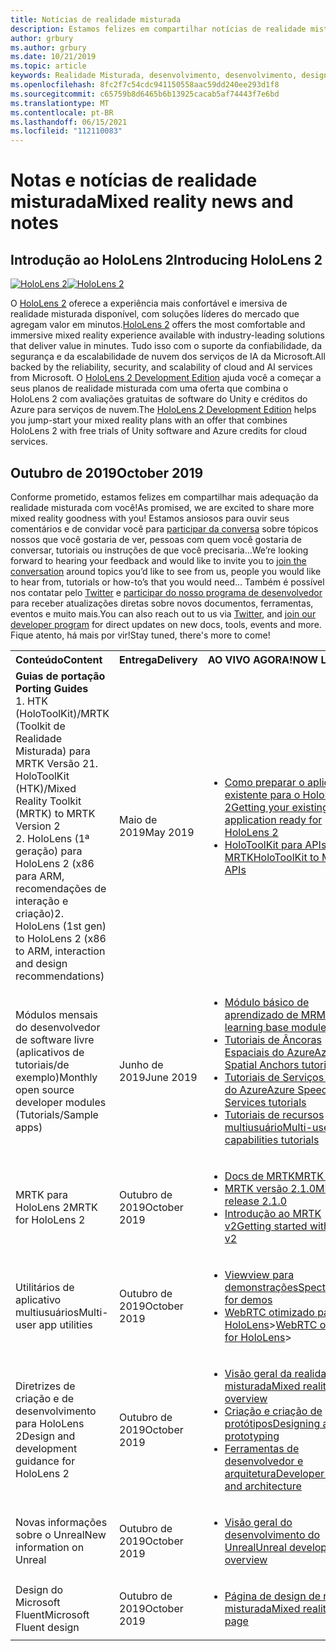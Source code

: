 ```yaml
---
title: Notícias de realidade misturada
description: Estamos felizes em compartilhar notícias de realidade misturada com você! Estamos ansiosos para ouvir seus comentários e gostaria de convidar você para participar da conversa.
author: grbury
ms.author: grbury
ms.date: 10/21/2019
ms.topic: article
keywords: Realidade Misturada, desenvolvimento, desenvolvimento, design, HoloLens, serviços do Azure, notícias, HoloLens 2
ms.openlocfilehash: 8fc2f7c54cdc941150558aac59dd240ee293d1f8
ms.sourcegitcommit: c65759b8d6465b6b13925cacab5af74443f7e6bd
ms.translationtype: MT
ms.contentlocale: pt-BR
ms.lasthandoff: 06/15/2021
ms.locfileid: "112110083"
---
```

# <a name="mixed-reality-news-and-notes"></a><span data-ttu-id="f9e5e-105">Notas e notícias de realidade misturada</span><span class="sxs-lookup"><span data-stu-id="f9e5e-105">Mixed reality news and notes</span></span>

## <a name="introducing-hololens-2"></a><span data-ttu-id="f9e5e-106">Introdução ao HoloLens 2</span><span class="sxs-lookup"><span data-stu-id="f9e5e-106">Introducing HoloLens 2</span></span>

<span data-ttu-id="f9e5e-107">[![HoloLens 2](images/hololens2.jpg)](https://www.microsoft.com/hololens/hardware)</span><span class="sxs-lookup"><span data-stu-id="f9e5e-107">[![HoloLens 2](images/hololens2.jpg)](https://www.microsoft.com/hololens/hardware)</span></span>

<span data-ttu-id="f9e5e-108">O [HoloLens 2](https://www.microsoft.com/hololens/hardware) oferece a experiência mais confortável e imersiva de realidade misturada disponível, com soluções líderes do mercado que agregam valor em minutos.</span><span class="sxs-lookup"><span data-stu-id="f9e5e-108">[HoloLens 2](https://www.microsoft.com/hololens/hardware) offers the most comfortable and immersive mixed reality experience available with industry-leading solutions that deliver value in minutes.</span></span> <span data-ttu-id="f9e5e-109">Tudo isso com o suporte da confiabilidade, da segurança e da escalabilidade de nuvem dos serviços de IA da Microsoft.</span><span class="sxs-lookup"><span data-stu-id="f9e5e-109">All backed by the reliability, security, and scalability of cloud and AI services from Microsoft.</span></span> <span data-ttu-id="f9e5e-110">O [HoloLens 2 Development Edition](https://www.microsoft.com//hololens/developers) ajuda você a começar a seus planos de realidade misturada com uma oferta que combina o HoloLens 2 com avaliações gratuitas de software do Unity e créditos do Azure para serviços de nuvem.</span><span class="sxs-lookup"><span data-stu-id="f9e5e-110">The [HoloLens 2 Development Edition](https://www.microsoft.com//hololens/developers) helps you jump-start your mixed reality plans with an offer that combines HoloLens 2 with free trials of Unity software and Azure credits for cloud services.</span></span>

## <a name="october-2019"></a><span data-ttu-id="f9e5e-111">Outubro de 2019</span><span class="sxs-lookup"><span data-stu-id="f9e5e-111">October 2019</span></span>

<span data-ttu-id="f9e5e-112">Conforme prometido, estamos felizes em compartilhar mais adequação da realidade misturada com você!</span><span class="sxs-lookup"><span data-stu-id="f9e5e-112">As promised, we are excited to share more mixed reality goodness with you!</span></span> <span data-ttu-id="f9e5e-113">Estamos ansiosos para ouvir seus comentários e de convidar você para [participar da conversa](https://holodevelopersslack.azurewebsites.net/) sobre tópicos nossos que você gostaria de ver, pessoas com quem você gostaria de conversar, tutoriais ou instruções de que você precisaria…</span><span class="sxs-lookup"><span data-stu-id="f9e5e-113">We’re looking forward to hearing your feedback and would like to invite you to [join the conversation](https://holodevelopersslack.azurewebsites.net/) around topics you’d like to see from us, people you would like to hear from, tutorials or how-to’s that you would need…</span></span> <span data-ttu-id="f9e5e-114">Também é possível nos contatar pelo [Twitter](https://twitter.com/MxdRealityDev) e [participar do nosso programa de desenvolvedor](https://aka.ms/iwantmr) para receber atualizações diretas sobre novos documentos, ferramentas, eventos e muito mais.</span><span class="sxs-lookup"><span data-stu-id="f9e5e-114">You can also reach out to us via [Twitter](https://twitter.com/MxdRealityDev), and [join our developer program](https://aka.ms/iwantmr) for direct updates on new docs, tools, events and more.</span></span> <span data-ttu-id="f9e5e-115">Fique atento, há mais por vir!</span><span class="sxs-lookup"><span data-stu-id="f9e5e-115">Stay tuned, there's more to come!</span></span>

<table>
<tr>
<th style="width: 400px; text-align:left;"><span data-ttu-id="f9e5e-116">Conteúdo</span><span class="sxs-lookup"><span data-stu-id="f9e5e-116">Content</span></span></th><th style="width: 125px; text-align:left;"><span data-ttu-id="f9e5e-117">Entrega</span><span class="sxs-lookup"><span data-stu-id="f9e5e-117">Delivery</span></span></th><th style="width: 125px; text-align:left;"><span data-ttu-id="f9e5e-118">AO VIVO AGORA!</span><span class="sxs-lookup"><span data-stu-id="f9e5e-118">NOW LIVE!</span></span></th>
</tr> 
<tr>
<td><span data-ttu-id="f9e5e-119"><b>Guias de portação</b> </span><span class="sxs-lookup"><span data-stu-id="f9e5e-119"><b>Porting Guides</b> </span></span><br><span data-ttu-id="f9e5e-120">1. HTK (HoloToolKit)/MRTK (Toolkit de Realidade Misturada) para MRTK Versão 2</span><span class="sxs-lookup"><span data-stu-id="f9e5e-120">1. HoloToolKit (HTK)/Mixed Reality Toolkit (MRTK) to MRTK Version 2</span></span>
<br><span data-ttu-id="f9e5e-121">2. HoloLens (1ª geração) para HoloLens 2 (x86 para ARM, recomendações de interação e criação)</span><span class="sxs-lookup"><span data-stu-id="f9e5e-121">2. HoloLens (1st gen) to HoloLens 2 (x86 to ARM, interaction and design recommendations)</span></span>
</td></td><td><span data-ttu-id="f9e5e-122">Maio de 2019</span><span class="sxs-lookup"><span data-stu-id="f9e5e-122">May 2019</span></span></td><td> <ul><li><span data-ttu-id="f9e5e-123"><a href=https://docs.microsoft.com/windows/mixed-reality/mrtk-porting-guide>Como preparar o aplicativo existente para o HoloLens 2</a></span><span class="sxs-lookup"><span data-stu-id="f9e5e-123"><a href=https://docs.microsoft.com/windows/mixed-reality/mrtk-porting-guide>Getting your existing application ready for HoloLens 2</a></span></span><li><span data-ttu-id="f9e5e-124"><a href=/windows/mixed-reality/mrtk-unity/updates-deployment/htk-to-mrtk-porting-guide>HoloToolKit para APIs MRTK</a></span><span class="sxs-lookup"><span data-stu-id="f9e5e-124"><a href=/windows/mixed-reality/mrtk-unity/updates-deployment/htk-to-mrtk-porting-guide>HoloToolKit to MRTK APIs</a></span></span></td>
</tr>
<tr>
<td><span data-ttu-id="f9e5e-125">Módulos mensais do desenvolvedor de software livre (aplicativos de tutoriais/de exemplo)</span><span class="sxs-lookup"><span data-stu-id="f9e5e-125">Monthly open source developer modules (Tutorials/Sample apps)</span></span></td><td><span data-ttu-id="f9e5e-126">Junho de 2019</span><span class="sxs-lookup"><span data-stu-id="f9e5e-126">June 2019</span></span></td><td> <ul><li><span data-ttu-id="f9e5e-127"><a href=https://docs.microsoft.com/windows/mixed-reality/mrlearning-base-ch1>Módulo básico de aprendizado de MR</a></span><span class="sxs-lookup"><span data-stu-id="f9e5e-127"><a href=https://docs.microsoft.com/windows/mixed-reality/mrlearning-base-ch1>MR learning base module</a></span></span><li><span data-ttu-id="f9e5e-128"><a href=https://docs.microsoft.com/windows/mixed-reality/mrlearning-asa-ch1>Tutoriais de Âncoras Espaciais do Azure</a></span><span class="sxs-lookup"><span data-stu-id="f9e5e-128"><a href=https://docs.microsoft.com/windows/mixed-reality/mrlearning-asa-ch1>Azure Spatial Anchors tutorials</a></span></span><li><span data-ttu-id="f9e5e-129"><a href=https://docs.microsoft.com/windows/mixed-reality/mrlearning-speechsdk-ch1>Tutoriais de Serviços de Fala do Azure</a></span><span class="sxs-lookup"><span data-stu-id="f9e5e-129"><a href=https://docs.microsoft.com/windows/mixed-reality/mrlearning-speechsdk-ch1>Azure Speech Services tutorials</a></span></span><li><span data-ttu-id="f9e5e-130"><a href=https://docs.microsoft.com/windows/mixed-reality/mrlearning-sharing(photon)-ch1>Tutoriais de recursos multiusuário</a></span><span class="sxs-lookup"><span data-stu-id="f9e5e-130"><a href=https://docs.microsoft.com/windows/mixed-reality/mrlearning-sharing(photon)-ch1>Multi-user capabilities tutorials</a></span></span></td>
</tr>
<tr>
<td><span data-ttu-id="f9e5e-131">MRTK para HoloLens 2</span><span class="sxs-lookup"><span data-stu-id="f9e5e-131">MRTK for HoloLens 2</span></span></td><td><span data-ttu-id="f9e5e-132">Outubro de 2019</span><span class="sxs-lookup"><span data-stu-id="f9e5e-132">October 2019</span></span></td><td> <ul><li><span data-ttu-id="f9e5e-133"><a href=/windows/mixed-reality/mrtk-unity>Docs de MRTK</a></span><span class="sxs-lookup"><span data-stu-id="f9e5e-133"><a href=/windows/mixed-reality/mrtk-unity>MRTK docs</a></span></span><li><span data-ttu-id="f9e5e-134"><a href=https://github.com/Microsoft/MixedRealityToolkit-Unity/releases>MRTK versão 2.1.0</a></span><span class="sxs-lookup"><span data-stu-id="f9e5e-134"><a href=https://github.com/Microsoft/MixedRealityToolkit-Unity/releases>MRTK release 2.1.0</a></span></span><li><span data-ttu-id="f9e5e-135"><a href=https://docs.microsoft.com/windows/mixed-reality/mrtk-getting-started>Introdução ao MRTK v2</a></span><span class="sxs-lookup"><span data-stu-id="f9e5e-135"><a href=https://docs.microsoft.com/windows/mixed-reality/mrtk-getting-started>Getting started with MRTK v2</a></span></span></td>
</tr>
<tr>
<td><span data-ttu-id="f9e5e-136">Utilitários de aplicativo multiusuários</span><span class="sxs-lookup"><span data-stu-id="f9e5e-136">Multi-user app utilities</span></span></td><td><span data-ttu-id="f9e5e-137">Outubro de 2019</span><span class="sxs-lookup"><span data-stu-id="f9e5e-137">October 2019</span></span></td><td> <ul><li><span data-ttu-id="f9e5e-138"><a href=https://docs.microsoft.com/windows/mixed-reality/spectator-view>Viewview para demonstrações</a></span><span class="sxs-lookup"><span data-stu-id="f9e5e-138"><a href=https://docs.microsoft.com/windows/mixed-reality/spectator-view>SpectatorView for demos</a></span></span><li><span data-ttu-id="f9e5e-139"><a href=https://github.com/microsoft/MixedReality-WebRTC>WebRTC otimizado para HoloLens</a>></span><span class="sxs-lookup"><span data-stu-id="f9e5e-139"><a href=https://github.com/microsoft/MixedReality-WebRTC>WebRTC optimized for HoloLens</a>></span></span></td>
</tr>
<tr>
<td><span data-ttu-id="f9e5e-140">Diretrizes de criação e de desenvolvimento para HoloLens 2</span><span class="sxs-lookup"><span data-stu-id="f9e5e-140">Design and development guidance for HoloLens 2</span></span></td><td><span data-ttu-id="f9e5e-141">Outubro de 2019</span><span class="sxs-lookup"><span data-stu-id="f9e5e-141">October 2019</span></span></td><td> <ul><li><span data-ttu-id="f9e5e-142"><a href=https://docs.microsoft.com/windows/mixed-reality/>Visão geral da realidade misturada</a></span><span class="sxs-lookup"><span data-stu-id="f9e5e-142"><a href=https://docs.microsoft.com/windows/mixed-reality/>Mixed reality overview</a></span></span><li><span data-ttu-id="f9e5e-143"><a href=https://docs.microsoft.com/windows/mixed-reality/design>Criação e criação de protótipos</a></span><span class="sxs-lookup"><span data-stu-id="f9e5e-143"><a href=https://docs.microsoft.com/windows/mixed-reality/design>Designing and prototyping</a></span></span><li><span data-ttu-id="f9e5e-144"><a href=https://docs.microsoft.com/windows/mixed-reality/development>Ferramentas de desenvolvedor e arquitetura</a></span><span class="sxs-lookup"><span data-stu-id="f9e5e-144"><a href=https://docs.microsoft.com/windows/mixed-reality/development>Developer tools and architecture</a></span></span></td>
</tr>
<tr>
  <td><span data-ttu-id="f9e5e-145">Novas informações sobre o Unreal</span><span class="sxs-lookup"><span data-stu-id="f9e5e-145">New information on Unreal</span></span></td><td><span data-ttu-id="f9e5e-146">Outubro de 2019</span><span class="sxs-lookup"><span data-stu-id="f9e5e-146">October 2019</span></span></td><td> <ul><li><span data-ttu-id="f9e5e-147"><a href=https://docs.microsoft.com/windows/mixed-reality/unreal-development-overview>Visão geral do desenvolvimento do Unreal</a></span><span class="sxs-lookup"><span data-stu-id="f9e5e-147"><a href=https://docs.microsoft.com/windows/mixed-reality/unreal-development-overview>Unreal development overview</a></span></span></td>
</tr>
<tr>
  <td><span data-ttu-id="f9e5e-148">Design do Microsoft Fluent</span><span class="sxs-lookup"><span data-stu-id="f9e5e-148">Microsoft Fluent design</span></span></td><td><span data-ttu-id="f9e5e-149">Outubro de 2019</span><span class="sxs-lookup"><span data-stu-id="f9e5e-149">October 2019</span></span></td><td> <ul><li><span data-ttu-id="f9e5e-150"><a href=https://www.microsoft.com/design/fluent/>Página de design de realidade misturada</a></span><span class="sxs-lookup"><span data-stu-id="f9e5e-150"><a href=https://www.microsoft.com/design/fluent/>Mixed reality design page</a></span></span></td>
</tr>
</table>
